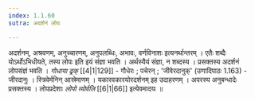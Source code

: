 ```yaml
---
index: 1.1.60
sutra: अदर्शनं लोपः

---
```

अदर्शनम्, अश्रवणम्, अनुच्चारणम्, अनुपलब्धिः, अभावः, वर्णविनाशः इत्यनर्थान्तरम् । एतैः शब्दैः योऽर्थोऽभिधीयते, तस्य लोपः इति इयं संज्ञा भवति ।  अर्थस्यैयं संज्ञा, न शब्दस्य । प्रसक्तस्य अदर्शनं लोपसंज्ञं भवति ।  _गोधाया ढ्रक्_ [[4|1|129]] - गौधेरः ;  पचेरन् ; 'जीवेरदानुक्' (उणादिपाठः 1.163) - जीरदानुः । स्त्रिवेर्मनिन् आस्रेमाणम् ।  यकारवकारयोरदर्शनम् इह उदाहरणम् । अपरस्य अनुबन्धादेः प्रसक्तस्य ।  लोपप्रदेशाः _लोपो व्योर्वलि_ [[6|1|66]] इत्येवमादयः ॥